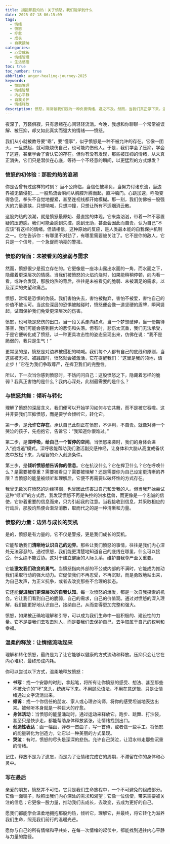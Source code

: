 ```yaml
---
title: 拥抱那股灼热：关于愤怒，我们能学到什么
date: 2025-07-18 06:15:09
tags:
  - 情绪
  - 愤怒
  - 疗愈
  - 成长
  - 自我接纳
categories:
  - 心灵成长
  - 情绪管理
  - 生活感悟
toc: true
toc_number: true
abbrlink: anger-healing-journey-2025
keywords:
  - 愤怒管理
  - 情绪智慧
  - 内心平静
  - 自我关怀
  - 情绪释放
description: 愤怒，常常被我们视为一种负面情绪，避之不及。然而，当我们真正停下来，温柔地审视它时，会发现它并非洪水猛兽，而是内心深处未被满足的需求、未被听见的声音。这篇文章，将带你走进愤怒的深层世界，理解它的来龙去脉，并学会如何与这股灼热的力量共处，最终将其转化为滋养我们成长的温暖。
---
```


夜深了，万籁俱寂，只有思绪在心间轻轻流淌。今晚，我想和你聊聊一个常常被误解、被压抑，却又如此真实而强大的情绪——愤怒。

我们从小就被教导要“乖”，要“懂事”，似乎愤怒是一种不被允许的存在。它像一团火，一旦燃起，就可能烧伤自己，也可能灼伤他人。于是，我们学会了压抑，学会了逃避，甚至学会了否认它的存在。但你有没有发现，那些被压抑的情绪，从未真正消失，它们只是潜伏在心底，等待一个不经意的瞬间，以更猛烈的方式爆发？

### 愤怒的初体验：那股灼热的浪潮

你是否曾有过这样的时刻？
当不公降临，当信任被辜负，当努力付诸东流，当边界被无情侵犯……一股热流会瞬间从胸腔升腾而起，直冲脑门。心跳加速，呼吸变得急促，拳头不自觉地握紧，甚至连视线都开始模糊。那一刻，我们仿佛被一股强大的力量裹挟，只想呐喊，只想冲撞，只想让所有不适烟消云散。

这股灼热的浪潮，就是愤怒最原始、最直接的体现。它来势汹汹，带着一种不容置疑的压迫感。我们可能会感到失控，感到无助，甚至会因此而自责，认为自己“不应该”有这样的情绪。但请相信，这种原始的反应，是人类最本能的自我保护机制之一。它在告诉你：有哪里不对劲了，有哪里需要被关注了。它不是你的敌人，它只是一个信号，一个急促而响亮的警报。

### 愤怒的背面：未被看见的脆弱与需求

然而，愤怒很少是孤立存在的。它更像是一座冰山露出水面的一角，而水面之下，隐藏着更深层次的情感。当我们被愤怒的火焰灼烧时，如果能稍稍停顿，向内看一看，或许会发现，那股灼热的背后，往往是未被看见的脆弱、未被满足的需求，以及深深的失望和痛苦。

愤怒，常常是恐惧的伪装。我们害怕失去，害怕被抛弃，害怕不被爱，害怕自己的价值不被认可。当这些深层的恐惧被触碰时，愤怒便会像一道坚硬的盾牌，瞬间竖起，试图保护我们免受更深层次的伤害。

愤怒，也可能是悲伤的出口。当一段关系走向终点，当一个梦想破碎，当一份期待落空，我们可能会感到巨大的悲伤和失落。但有时，悲伤太沉重，我们无法承受，于是它便转化成了愤怒，以一种更具攻击性的姿态呈现出来，仿佛在说：“我不是脆弱的，我只是生气！”

更常见的是，愤怒是对边界被侵犯的呐喊。我们每个人都有自己的底线和原则，当这些被无视、被践踏时，愤怒就会被激活，它在提醒我们：“这里是我的领地，请止步！”它在为我们争取尊严，在捍卫我们的完整性。

所以，下一次当你感到愤怒时，不妨问问自己：这股愤怒之下，隐藏着怎样的脆弱？我真正害怕的是什么？我内心深处，此刻最需要的是什么？

### 与愤怒共舞：倾听与转化

理解了愤怒的深层含义，我们便可以开始学习如何与它共舞，而不是被它吞噬。这并非要我们压抑愤怒，而是要学会倾听它，转化它。

第一步，是**允许它存在**。承认自己此刻正在愤怒，不评判，不自责。就像对待一个哭泣的孩子，先抱抱它，告诉它：“我知道你很难过。”

第二步，是**深呼吸，给自己一个暂停的空间**。当愤怒来袭时，我们的身体会进入“战或逃”模式。深呼吸能帮助我们激活副交感神经，让身体和大脑从高度戒备状态中放松下来，为理智的介入创造条件。

第三步，是**倾听愤怒想告诉你的信息**。它在抗议什么？它在捍卫什么？它在呼唤什么？是需要被尊重？需要被看见？需要被理解？还是需要你为自己设定更清晰的界限？当愤怒的能量被倾听和理解后，它便不再需要以破坏性的方式存在。

我曾无数次在愤怒的边缘徘徊，也曾因此伤害过自己和爱我的人。但当我开始尝试这种“倾听”的方式后，我发现愤怒不再是失控的洪水猛兽，而更像是一个忠诚的信使，它带着重要的信息而来，只为引起我的注意。当我接收到信息，并采取相应的行动后，那股灼热便会渐渐消散，取而代之的是一种清晰和力量。

### 愤怒的力量：边界与成长的契机

是的，愤怒是有力量的。它不仅是警报，更是我们成长的契机。

它能帮助我们**清晰地认识自己的边界**。那些让我们愤怒的事情，往往是我们内心深处无法容忍的。通过愤怒，我们能更清楚地知道自己的底线在哪里，什么可以接受，什么绝不能妥协。这对于建立健康的人际关系，维护自我尊严至关重要。

它能**激发我们改变的勇气**。当愤怒指向外部的不公或内部的不满时，它能成为推动我们采取行动的强大动力。它促使我们不再忍受，不再沉默，而是勇敢地站出来，为自己发声，为正义抗争，或者去改变那些不合理的状态。

它还能**促进我们更深层次的自我认知**。每一次愤怒的爆发，都是一次自我探索的机会。它让我们看到自己的脆弱，自己的需求，自己的价值观。通过对愤怒的深入理解，我们能更好地认识自己，接纳自己，从而变得更加完整和强大。

愤怒，如果被正确地理解和引导，可以成为我们生命中一股积极的、建设性的力量。它不是要我们去攻击别人，而是要我们去保护自己，去争取属于自己的权利和幸福。

### 温柔的释放：让情绪流动起来

理解和转化愤怒，最终是为了让它能够以健康的方式流动和释放。压抑只会让它在内心堆积，最终形成内耗。

你可以尝试以下方式，温柔地释放愤怒：

*   **书写**：找一个安静的时刻，拿起笔，将所有让你愤怒的感受、想法、甚至那些不被允许的“坏”念头，统统写下来。不用顾忌语法，不用在意逻辑，只是让情绪通过文字流淌出来。
*   **倾诉**：找一个你信任的朋友、家人或心理咨询师，将你的感受坦诚地表达出来。被倾听本身就是一种巨大的疗愈。
*   **身体活动**：当愤怒的能量涌动时，通过运动来释放它。跑步、跳舞、打沙袋，甚至只是快步走，都能帮助身体释放紧张，让情绪找到出口。
*   **创造性表达**：画一幅画，弹奏一首曲子，写一首诗，或者做一些手工。将愤怒的能量转化为创造力，让它以一种美丽的方式呈现。
*   **哭泣**：有时，愤怒的尽头是深深的悲伤。允许自己哭泣，让泪水带走那些沉重的情绪。

记住，释放不是为了遗忘，而是为了让情绪完成它的周期，不滞留在你的身体和心灵中。

### 写在最后

亲爱的朋友，愤怒并不可怕。它只是我们生命旅程中，一个不可避免的组成部分。它像一面镜子，映照出我们内心深处的需求和渴望；它像一位信使，带来需要被关注的信息；它更像一股力量，推动我们去成长，去改变，去成为更好的自己。

愿我们都能学会温柔地拥抱那股灼热，倾听它，理解它，并最终，将它转化为滋养我们生命，照亮我们前行的温暖光芒。

愿你与自己的所有情绪和平共处，在每一次情绪的起伏中，都能找到通往内心平静与力量的路径。